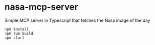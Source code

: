 # nasa-mcp-server
Simple MCP server in Typescript that fetches the Nasa image of the day

```
npm install
npm run build
npm start
```

